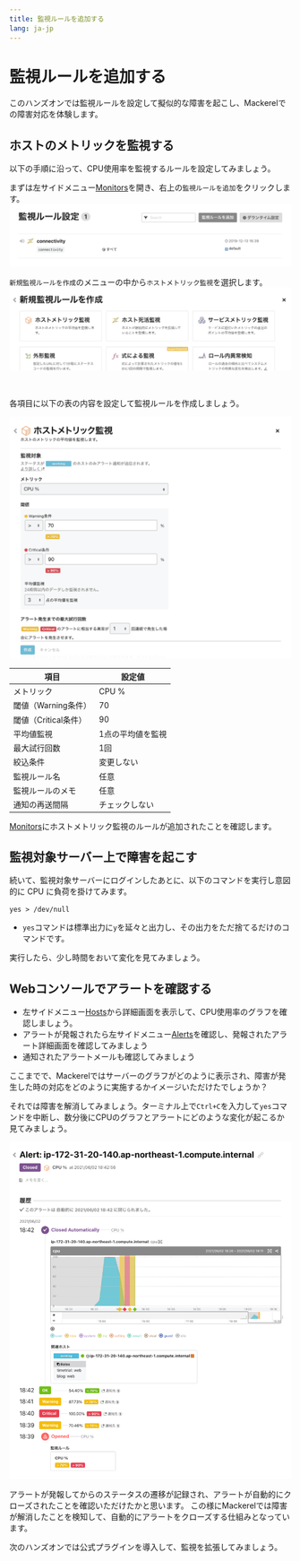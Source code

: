 ```yaml
---
title: 監視ルールを追加する
lang: ja-jp
---
```


# 監視ルールを追加する

このハンズオンでは監視ルールを設定して擬似的な障害を起こし、Mackerelでの障害対応を体験します。

## ホストのメトリックを監視する
以下の手順に沿って、CPU使用率を監視するルールを設定してみましょう。

まずは左サイドメニュー[Monitors](https://mackerel.io/my/monitors)を開き、右上の`監視ルールを追加`をクリックします。
![](./open_monitor.png)

`新規監視ルールを作成`のメニューの中から`ホストメトリック監視`を選択します。
![](./choose_host_metric_monitor.png)

<br/>

各項目に以下の表の内容を設定して監視ルールを作成しましょう。

![](./add_host_metric_monitor.png)

| 項目 | 設定値 |
| --- | ---- |
| メトリック | CPU % |
| 閾値（Warning条件） | 70 |
| 閾値（Critical条件） | 90 |
| 平均値監視 | 1点の平均値を監視 |
| 最大試行回数 | 1回 |
| 絞込条件 | 変更しない |
| 監視ルール名 | 任意 |
| 監視ルールのメモ | 任意 |
| 通知の再送間隔 | チェックしない |

[Monitors](https://mackerel.io/my/monitors)にホストメトリック監視のルールが追加されたことを確認します。

## 監視対象サーバー上で障害を起こす

続いて、監視対象サーバーにログインしたあとに、以下のコマンドを実行し意図的に CPU に負荷を掛けてみます。

```shell
yes > /dev/null
```
- `yes`コマンドは標準出力に`y`を延々と出力し、その出力をただ捨てるだけのコマンドです。

実行したら、少し時間をおいて変化を見てみましょう。

## Webコンソールでアラートを確認する

- 左サイドメニュー[Hosts](https://mackerel.io/my/hosts)から詳細画面を表示して、CPU使用率のグラフを確認しましょう。
- アラートが発報されたら左サイドメニュー[Alerts](https://mackerel.io/my/alerts)を確認し、発報されたアラート詳細画面を確認してみましょう
- 通知されたアラートメールも確認してみましょう

ここまでで、Mackerelではサーバーのグラフがどのように表示され、障害が発生した時の対応をどのように実施するかイメージいただけたでしょうか？

それでは障害を解消してみましょう。ターミナル上で`Ctrl+C`を入力して`yes`コマンドを中断し、数分後にCPUのグラフとアラートにどのような変化が起こるか見てみましょう。

![](./alert.png)

アラートが発報してからのステータスの遷移が記録され、アラートが自動的にクローズされたことを確認いただけたかと思います。
この様にMackerelでは障害が解消したことを検知して、自動的にアラートをクローズする仕組みとなっています。

次のハンズオンでは公式プラグインを導入して、監視を拡張してみましょう。
